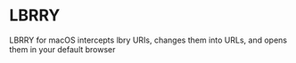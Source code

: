 # LBRRY
 LBRRY for macOS intercepts lbry URIs, changes them into URLs, and opens them in your default browser
